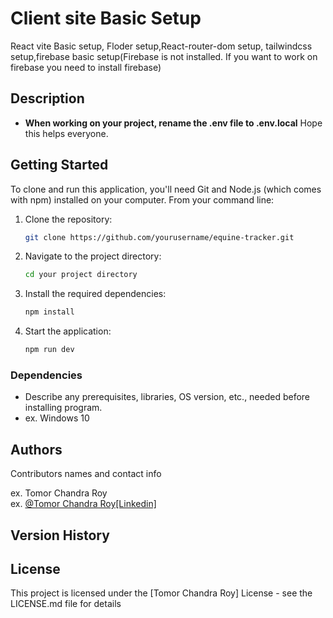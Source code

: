 # Client site Basic Setup 

React vite Basic setup, Floder setup,React-router-dom setup, tailwindcss setup,firebase basic setup(Firebase is not installed. If you want to work on firebase you need to install firebase)

## Description
- **When working on your project, rename the .env file to .env.local**
Hope this helps everyone.

## Getting Started

To clone and run this application, you'll need Git and Node.js (which comes with npm) installed on your computer. From your command line:

1. Clone the repository:

   ```bash
   git clone https://github.com/yourusername/equine-tracker.git
   ```

2. Navigate to the project directory:

   ```bash
   cd your project directory
   ```

3. Install the required dependencies:

   ```bash
   npm install
   ```

4. Start the application:

   ```bash
   npm run dev
   ```


### Dependencies

* Describe any prerequisites, libraries, OS version, etc., needed before installing program.
* ex. Windows 10


## Authors

Contributors names and contact info

ex. Tomor Chandra Roy  
ex. [@Tomor Chandra Roy[Linkedin]](https://www.linkedin.com/in/tomor-chandra-roy/)

## Version History

<!-- * 0.2
    * Various bug fixes and optimizations
    * See [commit change]() or See [release history]()
* 0.1
    * Initial Release -->

## License

This project is licensed under the [Tomor Chandra Roy] License - see the LICENSE.md file for details

